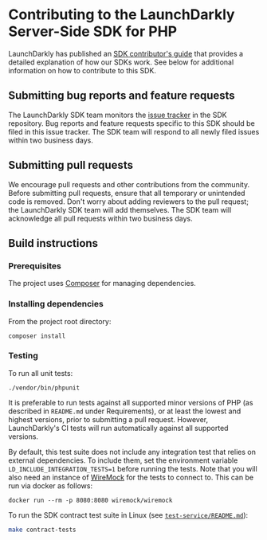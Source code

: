 # Contributing to the LaunchDarkly Server-Side SDK for PHP

LaunchDarkly has published an [SDK contributor's guide](https://docs.launchdarkly.com/sdk/concepts/contributors-guide) that provides a detailed explanation of how our SDKs work. See below for additional information on how to contribute to this SDK.

## Submitting bug reports and feature requests
 
The LaunchDarkly SDK team monitors the [issue tracker](https://github.com/launchdarkly/php-server-sdk/issues) in the SDK repository. Bug reports and feature requests specific to this SDK should be filed in this issue tracker. The SDK team will respond to all newly filed issues within two business days.

## Submitting pull requests
 
We encourage pull requests and other contributions from the community. Before submitting pull requests, ensure that all temporary or unintended code is removed. Don't worry about adding reviewers to the pull request; the LaunchDarkly SDK team will add themselves. The SDK team will acknowledge all pull requests within two business days.

## Build instructions

### Prerequisites

The project uses [Composer](https://getcomposer.org/) for managing dependencies.

### Installing dependencies

From the project root directory:

```
composer install
```

### Testing

To run all unit tests:

```
./vendor/bin/phpunit
```

It is preferable to run tests against all supported minor versions of PHP (as described in `README.md` under Requirements), or at least the lowest and highest versions, prior to submitting a pull request. However, LaunchDarkly's CI tests will run automatically against all supported versions.

By default, this test suite does not include any integration test that relies on external dependencies. To include them, set the environment variable `LD_INCLUDE_INTEGRATION_TESTS=1` before running the tests. Note that you will also need an instance of [WireMock](http://wiremock.org/) for the tests to connect to. This can be run via docker as follows:

```
docker run --rm -p 8080:8080 wiremock/wiremock
```

To run the SDK contract test suite in Linux (see [`test-service/README.md`](./test-service/README.md)):

```bash
make contract-tests
```

